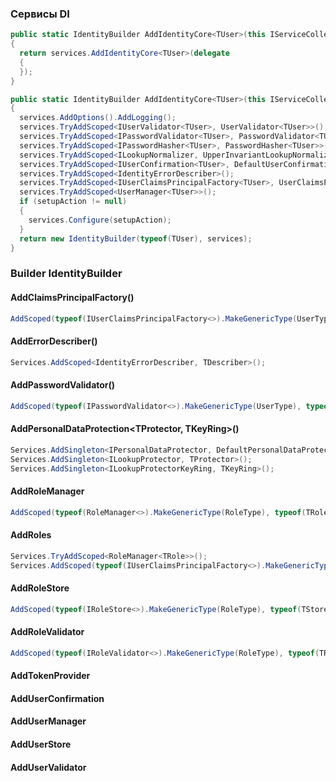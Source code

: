 ### Сервисы DI
```csharp
public static IdentityBuilder AddIdentityCore<TUser>(this IServiceCollection services) where TUser : class
{
  return services.AddIdentityCore<TUser>(delegate
  {
  });
}

public static IdentityBuilder AddIdentityCore<TUser>(this IServiceCollection services, Action<IdentityOptions> setupAction) where TUser : class
{
  services.AddOptions().AddLogging();
  services.TryAddScoped<IUserValidator<TUser>, UserValidator<TUser>>();
  services.TryAddScoped<IPasswordValidator<TUser>, PasswordValidator<TUser>>();
  services.TryAddScoped<IPasswordHasher<TUser>, PasswordHasher<TUser>>();
  services.TryAddScoped<ILookupNormalizer, UpperInvariantLookupNormalizer>();
  services.TryAddScoped<IUserConfirmation<TUser>, DefaultUserConfirmation<TUser>>();
  services.TryAddScoped<IdentityErrorDescriber>();
  services.TryAddScoped<IUserClaimsPrincipalFactory<TUser>, UserClaimsPrincipalFactory<TUser>>();
  services.TryAddScoped<UserManager<TUser>>();
  if (setupAction != null)
  {
    services.Configure(setupAction);
  }
  return new IdentityBuilder(typeof(TUser), services);
}
```

### Builder IdentityBuilder
#### AddClaimsPrincipalFactory<TFactory>()
```csharp
AddScoped(typeof(IUserClaimsPrincipalFactory<>).MakeGenericType(UserType), typeof(TFactory));
```
#### AddErrorDescriber<TDescriber>()
```csharp
Services.AddScoped<IdentityErrorDescriber, TDescriber>();
```
#### AddPasswordValidator<TValidator>()
```csharp
AddScoped(typeof(IPasswordValidator<>).MakeGenericType(UserType), typeof(TValidator));
```
#### AddPersonalDataProtection<TProtector, TKeyRing>()
```csharp
Services.AddSingleton<IPersonalDataProtector, DefaultPersonalDataProtector>();
Services.AddSingleton<ILookupProtector, TProtector>();
Services.AddSingleton<ILookupProtectorKeyRing, TKeyRing>();
```
#### AddRoleManager<TRoleManager>
```csharp
AddScoped(typeof(RoleManager<>).MakeGenericType(RoleType), typeof(TRoleManager));
```
#### AddRoles<TRole>
```csharp
Services.TryAddScoped<RoleManager<TRole>>();
Services.AddScoped(typeof(IUserClaimsPrincipalFactory<>).MakeGenericType(UserType), typeof(UserClaimsPrincipalFactory<, >).MakeGenericType(UserType, RoleType));
```
#### AddRoleStore<TStore>
```csharp
AddScoped(typeof(IRoleStore<>).MakeGenericType(RoleType), typeof(TStore));
```
#### AddRoleValidator<TRole>
```csharp
AddScoped(typeof(IRoleValidator<>).MakeGenericType(RoleType), typeof(TRole));
```
#### AddTokenProvider
#### AddUserConfirmation
#### AddUserManager
#### AddUserStore
#### AddUserValidator


